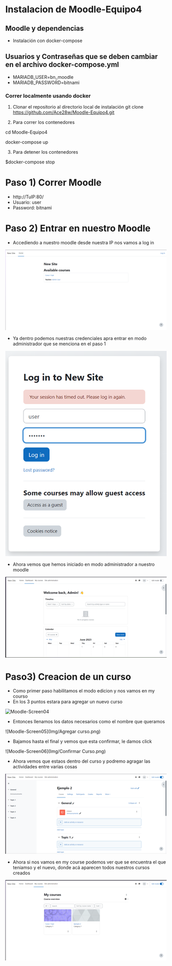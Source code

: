 # Instalacion de Moodle-Equipo4

## Moodle y dependencias
- Instalación con docker-compose 

## Usuarios y Contraseñas que se deben cambiar en el archivo docker-compose.yml
- MARIADB_USER=bn_moodle
- MARIADB_PASSWORD=bitnami

### Correr localmente usando docker

1. Clonar el repositorio al directorio local de instalación
git clone https://github.com/Ace28w/Moodle-Equipo4.git

2. Para correr los contenedores

cd Moodle-Equipo4

docker-compose up

3. Para detener los contenedores

$docker-compose stop

# Paso 1) Correr Moodle

- http://TuIP:80/
- Usuario: user
- Password: bitnami

# Paso 2) Entrar en nuestro Moodle

- Accediendo a nuestro moodle desde nuestra IP nos vamos a log in

![Moodle-Screen01](Img/Inicio.png)

- Ya dentro podemos nuestras credenciales apra entrar en modo administrador que se menciona en el paso 1

![Moodle-Screen02](Img/Login.png)

- Ahora vemos que hemos iniciado en modo administrador a nuestro moodle

![Moodle-Screen03](Img/Dentro.png)

# Paso3) Creacion de un curso

- Como primer paso habilitamos el modo edicion y nos vamos en my courso
- En los 3 puntos estara para agregar un nuevo curso

![Moodle-Screen04](Img/Curso.png)

- Entonces llenamos los datos necesarios como el nombre que queramos

![Moodle-Screen05](Img/Agregar curso.png)

- Bajamos hasta el final y vemos que esta confirmar, le damos click

![Moodle-Screen06](Img/Confirmar Curso.png)

- Ahora vemos que estaos dentro del curso y podremo agragar las actividades entre varias cosas

![Moodle-Screen07](Img/DentroCurso.png)

- Ahora si nos vamos en my course podemos ver que se encuentra el que teniamso y el nuevo, donde acá aparecen todos nuestros cursos creados

![Moodle-Screen08](Img/CursoFinal.png)
